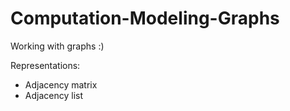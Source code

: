 # Computation-Modeling-Graphs
Working with graphs :)


Representations:
  - Adjacency matrix
  - Adjacency list
